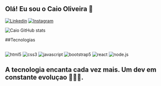 ## Olá! Eu sou o Caio Oliveira 🙌

[![Linkedin](https://img.shields.io/badge/LinkedIn-0077B5?style=for-the-badge&logo=linkedin&logoColor=white)](https://www.linkedin.com/in/caio-oliveira-749173135/)
[![Instagram](https://img.shields.io/badge/Instagram-E4405F?style=for-the-badge&logo=instagram&logoColor=white)]("https://www.instagram.com/caio_caquito?igsh=MXg5cXllcG45YjA0YQ==")

![Caio GitHub stats](https://github-readme-stats.vercel.app/api?username=caquitooliveira&show_icons=true&theme=dracula)

##Tecnologias
<div style="display: inline_block"><br/>
<img aling="center" alt="html5" src="https://img.shields.io/badge/HTML-239120?style=for-the-badge&logo=html5&logoColor=white">
<img aling="center" alt="css3" src="https://img.shields.io/badge/CSS-239120?&style=for-the-badge&logo=css3&logoColor=white">
<img aling="center" alt="javascript" src="https://img.shields.io/badge/JavaScript-F7DF1E?style=for-the-badge&logo=javascript&logoColor=black">
<img aling="center" alt="bootstrap5" src="https://img.shields.io/badge/Bootstrap-563D7C?style=for-the-badge&logo=bootstrap&logoColor=white">
<img aling="center" alt="react" src="https://img.shields.io/badge/React-20232A?style=for-the-badge&logo=react&logoColor=61DAFB">
<img aling="center" alt="node.js" src="https://img.shields.io/badge/Node.js-43853D?style=for-the-badge&logo=node.js&logoColor=white"><br/>


## A tecnologia encanta cada vez mais. Um dev em constante evoluçao 👨🏻‍💻.


